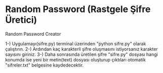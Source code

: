 # Random Password (Rastgele Şifre Üretici)
Random Password Creator

1-) Uygulamayı(sifre.py) terminal üzerinden "python sifre.py" olarak çalıştırın. 
2-) Ardından kaç karakterli şifre oluşmasını istiyorsanız karakter sayısını giriniz.
3-) Daha sonrasında üretilen şifre "sifre.py" dosyası hangi konumda ise yeni bir metin(text) dosyası oluşturup çıktıları otomatik "sifreler.txt" belgesine kaydedecektir.
